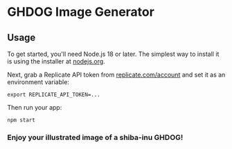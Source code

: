 # GHDOG Image Generator
## Usage

To get started, you'll need Node.js 18 or later. The simplest way to install it is using the installer at [nodejs.org](https://nodejs.org/).

Next, grab a Replicate API token from [replicate.com/account](http://replicate.com/account) and set it as an environment variable:

```console
export REPLICATE_API_TOKEN=...
```

Then run your app:

```console
npm start
```

### Enjoy your illustrated image of a shiba-inu GHDOG!